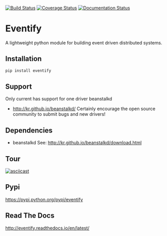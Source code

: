 [![Build Status](https://travis-ci.org/morissette/eventify.svg?branch=master)](https://travis-ci.org/morissette/eventify)
[![Coverage Status](https://coveralls.io/repos/github/morissette/eventify/badge.svg?branch=master)](https://coveralls.io/github/morissette/eventify?branch=master)
[![Documentation Status](https://readthedocs.org/projects/eventify/badge/?version=latest)](http://eventify.readthedocs.io/en/latest/?badge=latest)


# Eventify
A lightweight python module for building event driven distributed systems.

## Installation
```bash
pip install eventify
```

## Support
Only current has support for one driver beanstalkd
* http://kr.github.io/beanstalkd/
Certainly encourage the open source community to submit bugs and new drivers!

## Dependencies
* beanstalkd
See: http://kr.github.io/beanstalkd/download.html

## Tour
[![asciicast](https://asciinema.org/a/113052.png)](https://asciinema.org/a/113052)

## Pypi
https://pypi.python.org/pypi/eventify

## Read The Docs
http://eventify.readthedocs.io/en/latest/
